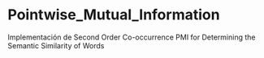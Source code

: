 # Pointwise_Mutual_Information
Implementación de Second Order Co-occurrence PMI for Determining the Semantic Similarity of Words
